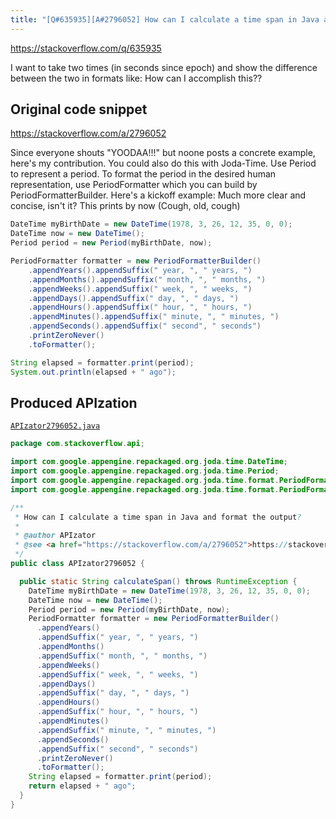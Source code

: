 ```yaml
---
title: "[Q#635935][A#2796052] How can I calculate a time span in Java and format the output?"
---
```


https://stackoverflow.com/q/635935

I want to take two times (in seconds since epoch) and show the difference between the two in formats like:
How can I accomplish this??



## Original code snippet

https://stackoverflow.com/a/2796052

Since everyone shouts "YOODAA!!!" but noone posts a concrete example, here's my contribution.
You could also do this with Joda-Time. Use Period to represent a period. To format the period in the desired human representation, use PeriodFormatter which you can build by PeriodFormatterBuilder.
Here's a kickoff example:
Much more clear and concise, isn't it?
This prints by now
(Cough, old, cough)

```java
DateTime myBirthDate = new DateTime(1978, 3, 26, 12, 35, 0, 0);
DateTime now = new DateTime();
Period period = new Period(myBirthDate, now);

PeriodFormatter formatter = new PeriodFormatterBuilder()
    .appendYears().appendSuffix(" year, ", " years, ")
    .appendMonths().appendSuffix(" month, ", " months, ")
    .appendWeeks().appendSuffix(" week, ", " weeks, ")
    .appendDays().appendSuffix(" day, ", " days, ")
    .appendHours().appendSuffix(" hour, ", " hours, ")
    .appendMinutes().appendSuffix(" minute, ", " minutes, ")
    .appendSeconds().appendSuffix(" second", " seconds")
    .printZeroNever()
    .toFormatter();

String elapsed = formatter.print(period);
System.out.println(elapsed + " ago");
```

## Produced APIzation

[`APIzator2796052.java`](/data/search/java/APIzator2796052.java)

```java
package com.stackoverflow.api;

import com.google.appengine.repackaged.org.joda.time.DateTime;
import com.google.appengine.repackaged.org.joda.time.Period;
import com.google.appengine.repackaged.org.joda.time.format.PeriodFormatter;
import com.google.appengine.repackaged.org.joda.time.format.PeriodFormatterBuilder;

/**
 * How can I calculate a time span in Java and format the output?
 *
 * @author APIzator
 * @see <a href="https://stackoverflow.com/a/2796052">https://stackoverflow.com/a/2796052</a>
 */
public class APIzator2796052 {

  public static String calculateSpan() throws RuntimeException {
    DateTime myBirthDate = new DateTime(1978, 3, 26, 12, 35, 0, 0);
    DateTime now = new DateTime();
    Period period = new Period(myBirthDate, now);
    PeriodFormatter formatter = new PeriodFormatterBuilder()
      .appendYears()
      .appendSuffix(" year, ", " years, ")
      .appendMonths()
      .appendSuffix(" month, ", " months, ")
      .appendWeeks()
      .appendSuffix(" week, ", " weeks, ")
      .appendDays()
      .appendSuffix(" day, ", " days, ")
      .appendHours()
      .appendSuffix(" hour, ", " hours, ")
      .appendMinutes()
      .appendSuffix(" minute, ", " minutes, ")
      .appendSeconds()
      .appendSuffix(" second", " seconds")
      .printZeroNever()
      .toFormatter();
    String elapsed = formatter.print(period);
    return elapsed + " ago";
  }
}
```